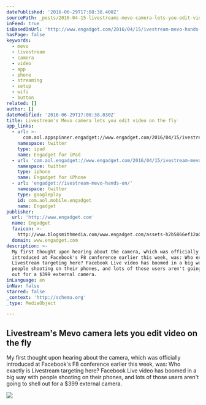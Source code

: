 ```yaml
---
datePublished: '2016-06-29T17:08:38.400Z'
sourcePath: _posts/2016-04-15-livestreams-mevo-camera-lets-you-edit-video-on-the-fly.md
inFeed: true
isBasedOnUrl: 'http://www.engadget.com/2016/04/15/ivestream-mevo-hands-on/'
hasPage: false
keywords:
  - mevo
  - livestream
  - camera
  - video
  - app
  - phone
  - streaming
  - setup
  - wifi
  - button
related: []
author: []
dateModified: '2016-06-29T17:08:38.030Z'
title: Livestream's Mevo camera lets you edit video on the fly
app_links:
  - url: >-
      com.aol.appspinner.engadget://www.engadget.com/2016/04/15/ivestream-mevo-hands-on//
    namespace: twitter
    type: ipad
    name: Engadget for iPad
  - url: 'com.aol.engadget://www.engadget.com/2016/04/15/ivestream-mevo-hands-on//'
    namespace: twitter
    type: iphone
    name: Engadget for iPhone
  - url: 'engadget://ivestream-mevo-hands-on/'
    namespace: twitter
    type: googleplay
    id: com.aol.mobile.engadget
    name: Engadget
publisher:
  url: 'http://www.engadget.com'
  name: Engadget
  favicon: >-
    http://www.blogsmithmedia.com/www.engadget.com/assets-h2b5866ef12a0ea3d683000d51362f7e1/images/favicon-160x160.png?h=1638b0a8bbe7effa8f85c3ecabb63620
  domain: www.engadget.com
description: >-
  My first thought upon hearing about the camera, which was officially
  introduced at Facebook's F8 conference earlier this week, was: Who exactly is
  Livestream targeting here? Facebook Live video has boomed in a big way with
  people shooting on their phones, and lots of those users aren't going to shell
  out for a $399 external camera.
inLanguage: en
inNav: false
starred: false
_context: 'http://schema.org'
_type: MediaObject

---
```

<article style=""><h1>Livestream's Mevo camera lets you edit video on the fly</h1><p>My first thought upon hearing about the camera, which was officially introduced at Facebook's F8 conference earlier this week, was: Who exactly is Livestream targeting here? Facebook Live video has boomed in a big way with people shooting on their phones, and lots of those users aren't going to shell out for a $399 external camera.</p><img src="http://o.aolcdn.com/hss/storage/midas/f1e61e2a19154201e28ca3c18cec1b15/203690189/DSCF3663.jpg" /></article>